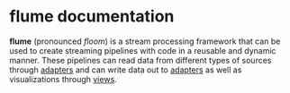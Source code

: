 # flume documentation

**flume** (pronounced *floom*) is a stream processing framework that can be
used to create streaming pipelines with code in a reusable and dynamic manner.
These pipelines can read data from different types of sources through [adapters](adapters/)
and can write data out to [adapters](adapters/) as well as visualizations through
[views](views/).
